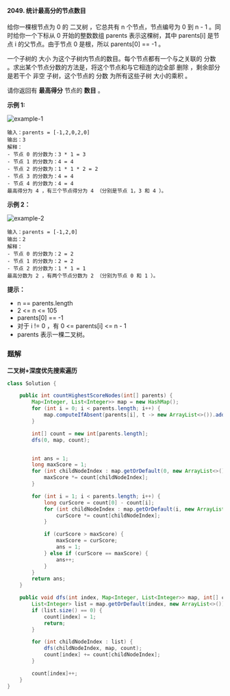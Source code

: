 #### 2049. 统计最高分的节点数目

给你一棵根节点为 0 的 二叉树 ，它总共有 n 个节点，节点编号为 0 到 n - 1 。同时给你一个下标从 0 开始的整数数组 parents 表示这棵树，其中 parents[i] 是节点 i 的父节点。由于节点 0 是根，所以 parents[0] == -1 。

一个子树的 大小 为这个子树内节点的数目。每个节点都有一个与之关联的 分数 。求出某个节点分数的方法是，将这个节点和与它相连的边全部 删除 ，剩余部分是若干个 非空 子树，这个节点的 分数 为所有这些子树 大小的乘积 。

请你返回有 **最高得分** 节点的 **数目** 。

**示例 1:**

![example-1](http://gitlab.wsh-study.com/xp-study/LeeteCode/-/blob/master/数据结构/基础数据结构/树/images/统计最高分的节点数目/1.jpg)

```shell
输入：parents = [-1,2,0,2,0]
输出：3
解释：
- 节点 0 的分数为：3 * 1 = 3
- 节点 1 的分数为：4 = 4
- 节点 2 的分数为：1 * 1 * 2 = 2
- 节点 3 的分数为：4 = 4
- 节点 4 的分数为：4 = 4
最高得分为 4 ，有三个节点得分为 4 （分别是节点 1，3 和 4 ）。
```

**示例 2：**

![example-2](http://gitlab.wsh-study.com/xp-study/LeeteCode/-/blob/master/数据结构/基础数据结构/树/images/统计最高分的节点数目/2.jpg)

```shell
输入：parents = [-1,2,0]
输出：2
解释：
- 节点 0 的分数为：2 = 2
- 节点 1 的分数为：2 = 2
- 节点 2 的分数为：1 * 1 = 1
最高分数为 2 ，有两个节点分数为 2 （分别为节点 0 和 1 ）。
```

**提示：**

* n == parents.length
* 2 <= n <= 105
* parents[0] == -1
* 对于 i != 0 ，有 0 <= parents[i] <= n - 1
* parents 表示一棵二叉树。

### 题解

**二叉树+深度优先搜索遍历**

```java
class Solution {

    public int countHighestScoreNodes(int[] parents) {
        Map<Integer, List<Integer>> map = new HashMap();
        for (int i = 0; i < parents.length; i++) {
            map.computeIfAbsent(parents[i], t -> new ArrayList<>()).add(i);
        }

        int[] count = new int[parents.length];
        dfs(0, map, count);


        int ans = 1;
        long maxScore = 1;
        for (int childNodeIndex : map.getOrDefault(0, new ArrayList<>())) {
            maxScore *= count[childNodeIndex];
        }

        for (int i = 1; i < parents.length; i++) {
            long curScore = count[0] - count[i];
            for (int childNodeIndex : map.getOrDefault(i, new ArrayList<>())) {
                curScore *= count[childNodeIndex];
            }

            if (curScore > maxScore) {
                maxScore = curScore;
                ans = 1;
            } else if (curScore == maxScore) {
                ans++;
            }
        }
        return ans;
    }

    public void dfs(int index, Map<Integer, List<Integer>> map, int[] count) {
        List<Integer> list = map.getOrDefault(index, new ArrayList<>());
        if (list.size() == 0) {
            count[index] = 1;
            return;
        }

        for (int childNodeIndex : list) {
            dfs(childNodeIndex, map, count);
            count[index] += count[childNodeIndex];
        }

        count[index]++;
    }
}
```

